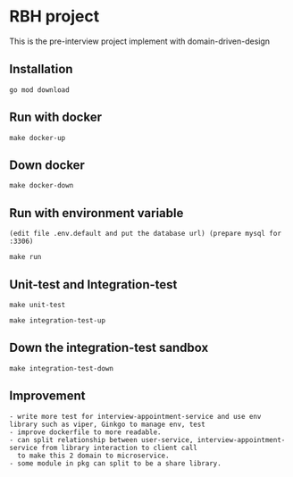 # RBH project

This is the pre-interview project implement with domain-driven-design

## Installation
    go mod download

## Run with docker
    make docker-up

## Down docker
    make docker-down

## Run with environment variable 
    (edit file .env.default and put the database url) (prepare mysql for :3306)

    make run

## Unit-test and Integration-test
    make unit-test
    
    make integration-test-up

## Down the integration-test sandbox
    make integration-test-down

## Improvement
    - write more test for interview-appointment-service and use env library such as viper, Ginkgo to manage env, test
    - improve dockerfile to more readable.
    - can split relationship between user-service, interview-appointment-service from library interaction to client call 
      to make this 2 domain to microservice.
    - some module in pkg can split to be a share library.